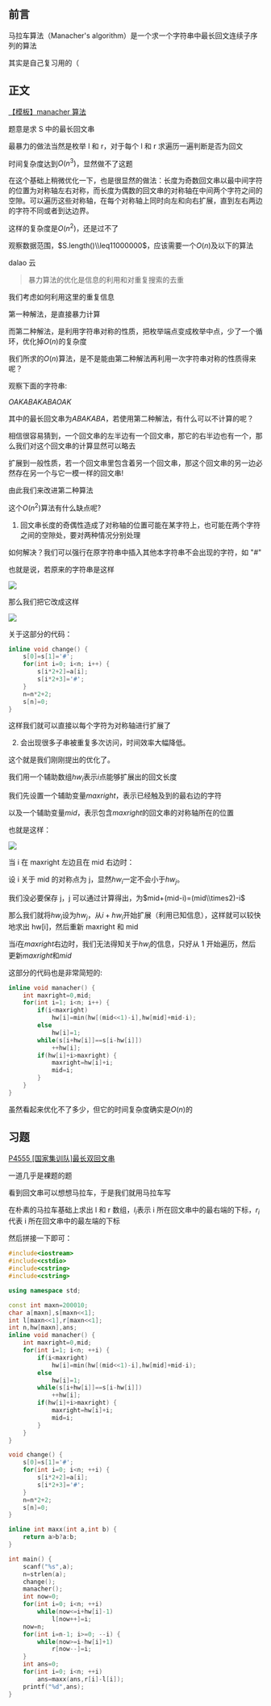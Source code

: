 ## 前言

马拉车算法（Manacher's algorithm）是一个求一个字符串中最长回文连续子序列的算法

其实是自己复习用的（

## 正文

[【模板】manacher 算法](https://www.luogu.org/problemnew/show/P3805)

题意是求 S 中的最长回文串

最暴力的做法当然是枚举 l 和 r，对于每个 l 和 r 求遍历一遍判断是否为回文

时间复杂度达到$O(n^3)$，显然做不了这题

在这个基础上稍微优化一下，也是很显然的做法：长度为奇数回文串以最中间字符的位置为对称轴左右对称，而长度为偶数的回文串的对称轴在中间两个字符之间的空隙。可以遍历这些对称轴，在每个对称轴上同时向左和向右扩展，直到左右两边的字符不同或者到达边界。

这样的复杂度是$O(n^2)$，还是过不了

观察数据范围，$S.length()\\leq11000000$，应该需要一个$O(n)$及以下的算法

dalao 云

> 暴力算法的优化是信息的利用和对重复搜索的去重

我们考虑如何利用这里的重复信息

第一种解法，是直接暴力计算

而第二种解法，是利用字符串对称的性质，把枚举端点变成枚举中点，少了一个循环，优化掉$O(n)$的复杂度

我们所求的$O(n)$算法，是不是能由第二种解法再利用一次字符串对称的性质得来呢？

观察下面的字符串:

$O A K A B A K A B A O A K$

其中的最长回文串为$ABAKABA$，若使用第二种解法，有什么可以不计算的呢？

相信很容易猜到，一个回文串的左半边有一个回文串，那它的右半边也有一个，那么我们对这个回文串的计算显然可以略去

扩展到一般性质，若一个回文串里包含着另一个回文串，那这个回文串的另一边必然存在另一个与它一模一样的回文串!

由此我们来改进第二种算法

这个$O(n^2)$算法有什么缺点呢?

1. 回文串长度的奇偶性造成了对称轴的位置可能在某字符上，也可能在两个字符之间的空隙处，要对两种情况分别处理

如何解决？我们可以强行在原字符串中插入其他本字符串不会出现的字符，如 "#"

也就是说，若原来的字符串是这样

![](https://cdn.luogu.org/upload/pic/30955.png)

那么我们把它改成这样

![](https://cdn.luogu.org/upload/pic/30954.png)

关于这部分的代码：

```cpp
inline void change() {
	s[0]=s[1]='#';
	for(int i=0; i<n; i++) {
		s[i*2+2]=a[i];
		s[i*2+3]='#';
	}
	n=n*2+2;
	s[n]=0;
}
```

这样我们就可以直接以每个字符为对称轴进行扩展了

2. 会出现很多子串被重复多次访问，时间效率大幅降低。

这个就是我们刚刚提出的优化了。

我们用一个辅助数组$hw_i$表示$i$点能够扩展出的回文长度

我们先设置一个辅助变量$maxright$，表示已经触及到的最右边的字符

以及一个辅助变量$mid$，表示包含$maxright$的回文串的对称轴所在的位置

也就是这样：

![](https://cdn.luogu.org/upload/pic/7884.png)

当 i 在 maxright 左边且在 mid 右边时：

设 i 关于 mid 的对称点为 j，显然$hw_i$一定不会小于$hw_j$。

我们没必要保存 j，j 可以通过计算得出，为$mid+(mid-i)=(mid\\times2)-i$

那么我们就将$hw_i$设为$hw_j$，从$i+hw_i$开始扩展（利用已知信息），这样就可以较快地求出 hw[i]，然后重新 maxright 和 mid

当$i$在$maxright$右边时，我们无法得知关于$hw_i$的信息，只好从 1 开始遍历，然后更新$maxright$和$mid$

这部分的代码也是非常简短的:

```cpp
inline void manacher() {
	int maxright=0,mid;
	for(int i=1; i<n; i++) {
		if(i<maxright)
			hw[i]=min(hw[(mid<<1)-i],hw[mid]+mid-i);
		else
			hw[i]=1;
        while(s[i+hw[i]]==s[i-hw[i]])
        	++hw[i];
		if(hw[i]+i>maxright) {
			maxright=hw[i]+i;
			mid=i;
		}
	}
}
```

虽然看起来优化不了多少，但它的时间复杂度确实是$O(n)$的

## 习题

[P4555 \[国家集训队\]最长双回文串](https://www.luogu.org/problemnew/show/P4555)

一道几乎是裸题的题

看到回文串可以想想马拉车，于是我们就用马拉车写

在朴素的马拉车基础上求出 l 和 r 数组，$l_i$表示 i 所在回文串中的最右端的下标，$r_i$代表 i 所在回文串中的最左端的下标

然后拼接一下即可：

```cpp
#include<iostream>
#include<cstdio>
#include<cstring>
#include<cstring>

using namespace std;

const int maxn=200010;
char a[maxn],s[maxn<<1];
int l[maxn<<1],r[maxn<<1];
int n,hw[maxn],ans;
inline void manacher() {
    int maxright=0,mid;
    for(int i=1; i<n; ++i) {
        if(i<maxright)
            hw[i]=min(hw[(mid<<1)-i],hw[mid]+mid-i);
        else
            hw[i]=1;
        while(s[i+hw[i]]==s[i-hw[i]])
            ++hw[i];
        if(hw[i]+i>maxright) {
            maxright=hw[i]+i;
            mid=i;
        }
    }
}

void change() {
    s[0]=s[1]='#';
    for(int i=0; i<n; ++i) {
        s[i*2+2]=a[i];
        s[i*2+3]='#';
    }
    n=n*2+2;
    s[n]=0;
}

inline int maxx(int a,int b) {
    return a>b?a:b;
}

int main() {
    scanf("%s",a);
    n=strlen(a);
    change();
    manacher();
    int now=0;
    for(int i=0; i<n; ++i)
        while(now<=i+hw[i]-1)
            l[now++]=i;
    now=n;
    for(int i=n-1; i>=0; --i) {
        while(now>=i-hw[i]+1)
            r[now--]=i;
    }
    int ans=0;
    for(int i=0; i<n; ++i)
        ans=maxx(ans,r[i]-l[i]);
    printf("%d",ans);
}
```
